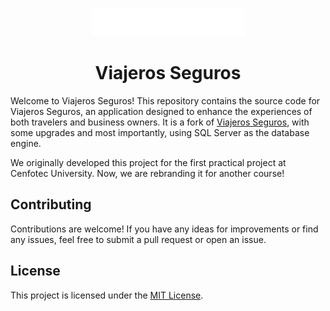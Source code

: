 <p align="center">
    <img src="https://raw.githubusercontent.com/cenfotec-codexpress/branding/main/logo-white.png" alt="Viajeros Seguros Application Logo">
</p>

<h1 align="center">Viajeros Seguros</h1>

Welcome to Viajeros Seguros! This repository contains the source code for Viajeros Seguros, an application designed to enhance the experiences of both travelers and business owners. It is a fork of [Viajeros Seguros](https://github.com/cenfotec-codexpress/viajeros-solos), with some upgrades and most importantly, using SQL Server as the database engine.

We originally developed this project for the first practical project at Cenfotec University. Now, we are rebranding it for another course!

## Contributing

Contributions are welcome! If you have any ideas for improvements or find any issues, feel free to submit a pull request or open an issue.

## License

This project is licensed under the [MIT License](LICENSE).
